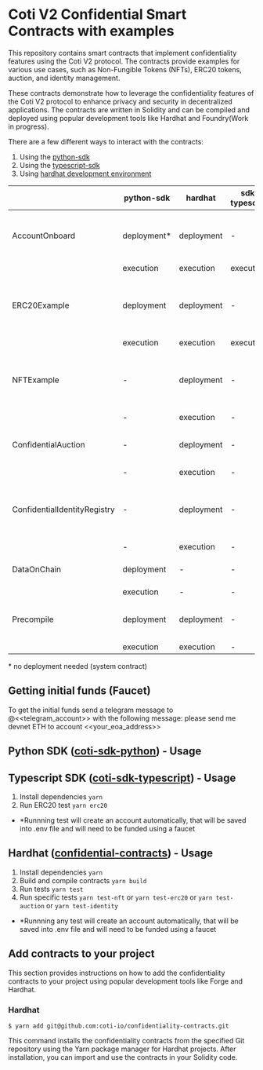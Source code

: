 # Coti V2 Confidential Smart Contracts with examples

This repository contains smart contracts that implement confidentiality features using the Coti V2 protocol. The contracts provide examples for various use cases, such as Non-Fungible Tokens (NFTs), ERC20 tokens, auction, and identity management.

These contracts demonstrate how to leverage the confidentiality features of the Coti V2 protocol to enhance privacy and security in decentralized applications.
The contracts are written in Solidity and can be compiled and deployed using popular development tools like Hardhat and Foundry(Work in progress).

There are a few different ways to interact with the contracts:

1. Using the [python-sdk](https://github.com/coti-io/coti-sdk-python)
2. Using the [typescript-sdk](https://github.com/coti-io/coti-sdk-typescript)
3. Using [hardhat development environment](https://github.com/coti-io/confidentiality-contracts)

|                              | python-sdk   | hardhat    | sdk-typescript | Description                                              |
| ---------------------------- | ------------ | ---------- | -------------- | -------------------------------------------------------- |
| AccountOnboard               | deployment\* | deployment | -              | Onboard to an account - used for decrypting and signing  |
|                              | execution    | execution  | execution      |                                                          |
| ERC20Example                 | deployment   | deployment | -              | Confidential ERC20 example - sending encrypted amount    |
|                              | execution    | execution  | execution      |                                                          |
| NFTExample                   | -            | deployment | -              | Confidential NFT example - saving encrypted data         |
|                              | -            | execution  | -              |                                                          |
| ConfidentialAuction          | -            | deployment | -              | Confidential auction - encripted bid amount              |
|                              | -            | execution  | -              |                                                          |
| ConfidentialIdentityRegistry | -            | deployment | -              | Confidential identity registry - encrypted identity data |
|                              | -            | execution  | -              |                                                          |
| DataOnChain                  | deployment   | -          | -              | Basic encryption example                                 |
|                              | execution    | -          | -              |                                                          |
| Precompile                   | deployment   | deployment | -              | Thorough tests of the precompile functionality           |
|                              | execution    | execution  | -              |                                                          |

\* no deployment needed (system contract)

## Getting initial funds (Faucet)

To get the initial funds send a telegram message to @<<telegram_account>> with the following message: please send me devnet ETH to account <<your_eoa_address>>

## Python SDK ([coti-sdk-python](https://github.com/coti-io/coti-sdk-python)) - Usage

## Typescript SDK ([coti-sdk-typescript](https://github.com/coti-io/coti-sdk-typescript)) - Usage

1. Install dependencies `yarn`
2. Run ERC20 test `yarn erc20`

- \*Runnning test will create an account automatically, that will be saved into .env file and will need to be funded using a faucet

## Hardhat ([confidential-contracts](https://github.com/coti-io/confidentiality-contracts)) - Usage

1. Install dependencies `yarn`
2. Build and compile contracts `yarn build`
3. Run tests `yarn test`
4. Run specific tests `yarn test-nft` or `yarn test-erc20` or `yarn test-auction` or `yarn test-identity`

- \*Runnning any test will create an account automatically, that will be saved into .env file and will need to be funded using a faucet

## Add contracts to your project

This section provides instructions on how to add the confidentiality contracts to your project using popular development tools like Forge and Hardhat.

### Hardhat

```shell
$ yarn add git@github.com:coti-io/confidentiality-contracts.git
```

This command installs the confidentiality contracts from the specified Git repository using the Yarn package manager for Hardhat projects. After installation, you can import and use the contracts in your Solidity code.
